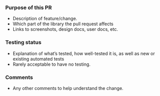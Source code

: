 ### Purpose of this PR

* Description of feature/change.
* Which part of the library the pull request affects
* Links to screenshots, design docs, user docs, etc.

### Testing status

* Explanation of what’s tested, how well-tested it is, as well as new or existing automated tests
* Rarely acceptable to have no testing.

### Comments

* Any other comments to help understand the change.
